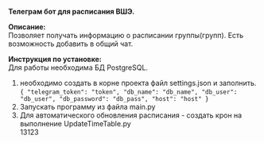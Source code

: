 <b>Телеграм бот для расписания ВШЭ.</b>

<b>Описание:</b><br>
Позволяет получать информацию о расписании группы(групп).
Есть возможность добавить в общий чат.

<b>Инструкция по установке:</b><br>
Для работы необходима БД PostgreSQL.
1) необходимо создать в корне проекта файл settings.json и заполнить.<br>
`{
  "telegram_token": "token",
  "db_name": "db_name",
  "db_user": "db_user",
  "db_password": "db_pass",
  "host": "host"
}`<br>
2) Запускать программу из файла main.py<br>
3) Для автоматического обновления расписания - создать крон на выполнение UpdateTimeTable.py<br>
13123